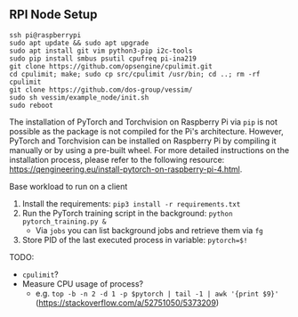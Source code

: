 ## RPI Node Setup

```
ssh pi@raspberrypi
sudo apt update && sudo apt upgrade
sudo apt install git vim python3-pip i2c-tools
sudo pip install smbus psutil cpufreq pi-ina219
git clone https://github.com/opsengine/cpulimit.git
cd cpulimit; make; sudo cp src/cpulimit /usr/bin; cd ..; rm -rf cpulimit
git clone https://github.com/dos-group/vessim/
sudo sh vessim/example_node/init.sh
sudo reboot
```

The installation of PyTorch and Torchvision on Raspberry Pi via `pip` is not
possible as the package is not compiled for the Pi's architecture. However,
PyTorch and Torchvision can be installed on Raspberry Pi by compiling it
manually or by using a pre-built wheel. For more detailed instructions on the
installation process, please refer to the following resource:
https://qengineering.eu/install-pytorch-on-raspberry-pi-4.html.


Base workload to run on a client

1. Install the requirements: `pip3 install -r requirements.txt`
2. Run the PyTorch training script in the background: `python pytorch_training.py &`
    - Via `jobs` you can list background jobs and retrieve them via `fg`
3. Store PID of the last executed process in variable: `pytorch=$!`

TODO:
- `cpulimit`?
- Measure CPU usage of process?
  - e.g. `top -b -n 2 -d 1 -p $pytorch | tail -1 | awk '{print $9}'` (https://stackoverflow.com/a/52751050/5373209)


